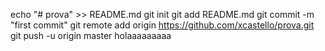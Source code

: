 echo "# prova" >> README.md
git init
git add README.md
git commit -m "first commit"
git remote add origin https://github.com/xcastello/prova.git
git push -u origin master
 holaaaaaaaaa
